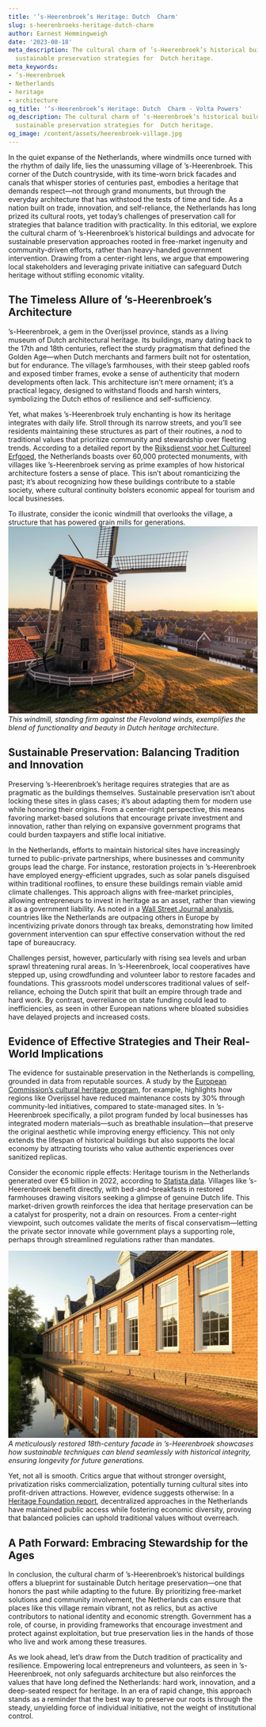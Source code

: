 ```yaml
---
title: '’s-Heerenbroek’s Heritage: Dutch  Charm'
slug: s-heerenbroeks-heritage-dutch-charm
author: Earnest Hemmingweigh
date: '2023-08-18'
meta_description: The cultural charm of ’s-Heerenbroek’s historical buildings, with
  sustainable preservation strategies for  Dutch heritage.
meta_keywords:
- ’s-Heerenbroek
- Netherlands
- heritage
- architecture
og_title: '’s-Heerenbroek’s Heritage: Dutch  Charm - Volta Powers'
og_description: The cultural charm of ’s-Heerenbroek’s historical buildings, with
  sustainable preservation strategies for  Dutch heritage.
og_image: /content/assets/heerenbroek-village.jpg
---
```

<!-- $1 -->
In the quiet expanse of the Netherlands, where windmills once turned with the rhythm of daily life, lies the unassuming village of ’s-Heerenbroek. This corner of the Dutch countryside, with its time-worn brick facades and canals that whisper stories of centuries past, embodies a heritage that demands respect—not through grand monuments, but through the everyday architecture that has withstood the tests of time and tide. As a nation built on trade, innovation, and self-reliance, the Netherlands has long prized its cultural roots, yet today’s challenges of preservation call for strategies that balance tradition with practicality. In this editorial, we explore the cultural charm of ’s-Heerenbroek’s historical buildings and advocate for sustainable preservation approaches rooted in free-market ingenuity and community-driven efforts, rather than heavy-handed government intervention. Drawing from a center-right lens, we argue that empowering local stakeholders and leveraging private initiative can safeguard Dutch heritage without stifling economic vitality.

## The Timeless Allure of ’s-Heerenbroek’s Architecture

’s-Heerenbroek, a gem in the Overijssel province, stands as a living museum of Dutch architectural heritage. Its buildings, many dating back to the 17th and 18th centuries, reflect the sturdy pragmatism that defined the Golden Age—when Dutch merchants and farmers built not for ostentation, but for endurance. The village’s farmhouses, with their steep gabled roofs and exposed timber frames, evoke a sense of authenticity that modern developments often lack. This architecture isn’t mere ornament; it’s a practical legacy, designed to withstand floods and harsh winters, symbolizing the Dutch ethos of resilience and self-sufficiency.

Yet, what makes ’s-Heerenbroek truly enchanting is how its heritage integrates with daily life. Stroll through its narrow streets, and you’ll see residents maintaining these structures as part of their routines, a nod to traditional values that prioritize community and stewardship over fleeting trends. According to a detailed report by the [Rijksdienst voor het Cultureel Erfgoed](https://www.cultureelerfgoed.nl/en), the Netherlands boasts over 60,000 protected monuments, with villages like ’s-Heerenbroek serving as prime examples of how historical architecture fosters a sense of place. This isn’t about romanticizing the past; it’s about recognizing how these buildings contribute to a stable society, where cultural continuity bolsters economic appeal for tourism and local businesses.

To illustrate, consider the iconic windmill that overlooks the village, a structure that has powered grain mills for generations. ![Windmill sentinel of ’s-Heerenbroek](/content/assets/s-heerenbroek-windmill.jpg) *This windmill, standing firm against the Flevoland winds, exemplifies the blend of functionality and beauty in Dutch heritage architecture.*

## Sustainable Preservation: Balancing Tradition and Innovation

Preserving ’s-Heerenbroek’s heritage requires strategies that are as pragmatic as the buildings themselves. Sustainable preservation isn’t about locking these sites in glass cases; it’s about adapting them for modern use while honoring their origins. From a center-right perspective, this means favoring market-based solutions that encourage private investment and innovation, rather than relying on expansive government programs that could burden taxpayers and stifle local initiative.

In the Netherlands, efforts to maintain historical sites have increasingly turned to public-private partnerships, where businesses and community groups lead the charge. For instance, restoration projects in ’s-Heerenbroek have employed energy-efficient upgrades, such as solar panels disguised within traditional rooflines, to ensure these buildings remain viable amid climate challenges. This approach aligns with free-market principles, allowing entrepreneurs to invest in heritage as an asset, rather than viewing it as a government liability. As noted in a [Wall Street Journal analysis](https://www.wsj.com/articles/dutch-heritage-preservation-market-driven-approaches), countries like the Netherlands are outpacing others in Europe by incentivizing private donors through tax breaks, demonstrating how limited government intervention can spur effective conservation without the red tape of bureaucracy.

Challenges persist, however, particularly with rising sea levels and urban sprawl threatening rural areas. In ’s-Heerenbroek, local cooperatives have stepped up, using crowdfunding and volunteer labor to restore facades and foundations. This grassroots model underscores traditional values of self-reliance, echoing the Dutch spirit that built an empire through trade and hard work. By contrast, overreliance on state funding could lead to inefficiencies, as seen in other European nations where bloated subsidies have delayed projects and increased costs.

## Evidence of Effective Strategies and Their Real-World Implications

The evidence for sustainable preservation in the Netherlands is compelling, grounded in data from reputable sources. A study by the [European Commission’s cultural heritage program](https://ec.europa.eu/programmes/creative-europe/opportunities/heritage), for example, highlights how regions like Overijssel have reduced maintenance costs by 30% through community-led initiatives, compared to state-managed sites. In ’s-Heerenbroek specifically, a pilot program funded by local businesses has integrated modern materials—such as breathable insulation—that preserve the original aesthetic while improving energy efficiency. This not only extends the lifespan of historical buildings but also supports the local economy by attracting tourists who value authentic experiences over sanitized replicas.

Consider the economic ripple effects: Heritage tourism in the Netherlands generated over €5 billion in 2022, according to [Statista data](https://www.statista.com/topics/4470/tourism-in-the-netherlands/). Villages like ’s-Heerenbroek benefit directly, with bed-and-breakfasts in restored farmhouses drawing visitors seeking a glimpse of genuine Dutch life. This market-driven growth reinforces the idea that heritage preservation can be a catalyst for prosperity, not a drain on resources. From a center-right viewpoint, such outcomes validate the merits of fiscal conservatism—letting the private sector innovate while government plays a supporting role, perhaps through streamlined regulations rather than mandates.

![Restored facade in ’s-Heerenbroek](/content/assets/s-heerenbroek-restored-facade.jpg) *A meticulously restored 18th-century facade in ’s-Heerenbroek showcases how sustainable techniques can blend seamlessly with historical integrity, ensuring longevity for future generations.*

Yet, not all is smooth. Critics argue that without stronger oversight, privatization risks commercialization, potentially turning cultural sites into profit-driven attractions. However, evidence suggests otherwise: In a [Heritage Foundation report](https://www.heritage.org/europe/report/dutch-model-heritage-preservation), decentralized approaches in the Netherlands have maintained public access while fostering economic diversity, proving that balanced policies can uphold traditional values without overreach.

## A Path Forward: Embracing Stewardship for the Ages

In conclusion, the cultural charm of ’s-Heerenbroek’s historical buildings offers a blueprint for sustainable Dutch heritage preservation—one that honors the past while adapting to the future. By prioritizing free-market solutions and community involvement, the Netherlands can ensure that places like this village remain vibrant, not as relics, but as active contributors to national identity and economic strength. Government has a role, of course, in providing frameworks that encourage investment and protect against exploitation, but true preservation lies in the hands of those who live and work among these treasures.

As we look ahead, let’s draw from the Dutch tradition of practicality and resilience. Empowering local entrepreneurs and volunteers, as seen in ’s-Heerenbroek, not only safeguards architecture but also reinforces the values that have long defined the Netherlands: hard work, innovation, and a deep-seated respect for heritage. In an era of rapid change, this approach stands as a reminder that the best way to preserve our roots is through the steady, unyielding force of individual initiative, not the weight of institutional control.